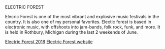 ELECTRIC FOREST

Elecric Forest is one of the most vibrant and explosive music festivals in the country. It is also one of my personal favorites. 
Electic forest is based in electronic music, with offshoots into jam-bands, folk rock, funk, and more. 
It is held in Rothbury, Michigan during the last 2 weekends of June. 

[Electric Forest 2018](https://www.youtube.com/watch?v=glCGfosyg_Q)
[Electric Forest website](https://www.electricforestfestival.com/)
